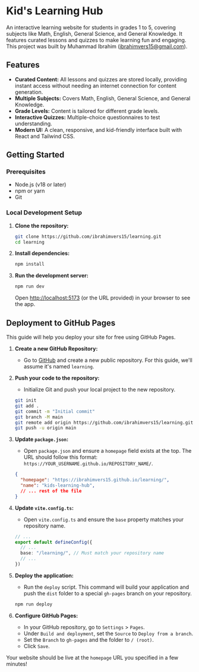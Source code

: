 # Kid's Learning Hub

An interactive learning website for students in grades 1 to 5, covering subjects like Math, English, General Science, and General Knowledge. It features curated lessons and quizzes to make learning fun and engaging. This project was built by Muhammad Ibrahim (ibrahimvers15@gmail.com).

## Features

-   **Curated Content:** All lessons and quizzes are stored locally, providing instant access without needing an internet connection for content generation.
-   **Multiple Subjects:** Covers Math, English, General Science, and General Knowledge.
-   **Grade Levels:** Content is tailored for different grade levels.
-   **Interactive Quizzes:** Multiple-choice questionnaires to test understanding.
-   **Modern UI:** A clean, responsive, and kid-friendly interface built with React and Tailwind CSS.

## Getting Started

### Prerequisites

-   Node.js (v18 or later)
-   npm or yarn
-   Git

### Local Development Setup

1.  **Clone the repository:**
    ```bash
    git clone https://github.com/ibrahimvers15/learning.git
    cd learning
    ```

2.  **Install dependencies:**
    ```bash
    npm install
    ```

3.  **Run the development server:**
    ```bash
    npm run dev
    ```
    Open [http://localhost:5173](http://localhost:5173) (or the URL provided) in your browser to see the app.

## Deployment to GitHub Pages

This guide will help you deploy your site for free using GitHub Pages.

1.  **Create a new GitHub Repository:**
    -   Go to [GitHub](https://github.com) and create a new public repository. For this guide, we'll assume it's named `learning`.

2.  **Push your code to the repository:**
    -   Initialize Git and push your local project to the new repository.
    ```bash
    git init
    git add .
    git commit -m "Initial commit"
    git branch -M main
    git remote add origin https://github.com/ibrahimvers15/learning.git
    git push -u origin main
    ```

3.  **Update `package.json`:**
    -   Open `package.json` and ensure a `homepage` field exists at the top. The URL should follow this format: `https://YOUR_USERNAME.github.io/REPOSITORY_NAME/`.
    ```json
    {
      "homepage": "https://ibrahimvers15.github.io/learning/",
      "name": "kids-learning-hub",
      // ... rest of the file
    }
    ```

4.  **Update `vite.config.ts`:**
    - Open `vite.config.ts` and ensure the `base` property matches your repository name.
    ```typescript
    // ...
    export default defineConfig({
      // ...
      base: "/learning/", // Must match your repository name
      // ...
    })
    ```

5.  **Deploy the application:**
    -   Run the `deploy` script. This command will build your application and push the `dist` folder to a special `gh-pages` branch on your repository.
    ```bash
    npm run deploy
    ```

6.  **Configure GitHub Pages:**
    -   In your GitHub repository, go to `Settings` > `Pages`.
    -   Under `Build and deployment`, set the `Source` to `Deploy from a branch`.
    -   Set the `Branch` to `gh-pages` and the folder to `/ (root)`.
    -   Click `Save`.

Your website should be live at the `homepage` URL you specified in a few minutes!